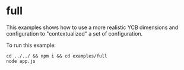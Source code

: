 # full

This examples shows how to use a more realistic YCB dimensions and
configuration to "contextualized" a set of configuration.

To run this example:

    cd ../../ && npm i && cd examples/full
    node app.js
